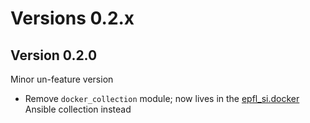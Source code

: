 # Versions 0.2.x

## Version 0.2.0

Minor un-feature version

- Remove `docker_collection` module; now lives in the [epfl_si.docker](https://galaxy.ansible.com/epfl_si/docker) Ansible collection instead
